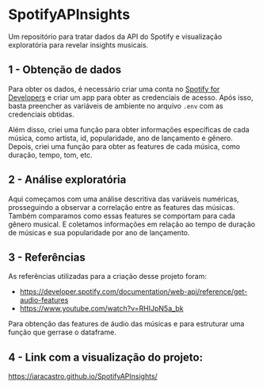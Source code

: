 # SpotifyAPInsights
Um repositório para tratar dados da API do Spotify e visualização exploratória para revelar insights musicais.

## 1 - Obtenção de dados
Para obter os dados, é necessário criar uma conta no [Spotify for Developers](https://developer.spotify.com/dashboard/login) e criar um app para obter as credenciais de acesso. Após isso, basta preencher as variáveis de ambiente no arquivo `.env` com as credenciais obtidas.

Além disso, criei uma função para obter informações específicas de cada música, como artista, id, popularidade, ano de lançamento e gênero. Depois, criei uma função para obter as features de cada música, como duração, tempo, tom, etc.

## 2 - Análise exploratória
Aqui começamos com uma análise descritiva das variáveis numéricas, prosseguindo a observar a correlação entre as features das músicas. Também comparamos como essas features se comportam para cada gênero musical. E coletamos informações em relação ao tempo de duração de músicas e sua popularidade por ano de lançamento.


## 3 - Referências
As referências utilizadas para a criação desse projeto foram:
- https://developer.spotify.com/documentation/web-api/reference/get-audio-features
-  https://www.youtube.com/watch?v=RHIJpN5a_bk

Para obtenção das features de áudio das músicas e para estruturar uma função que gerrase o dataframe.

## 4 - Link com a visualização do projeto:

https://iaracastro.github.io/SpotifyAPInsights/